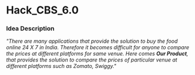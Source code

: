 # Hack_CBS_6.0
### Idea Description
_"There are many applications that provide the solution to buy the food online 24 X 7 in India. Therefore it becomes difficult for anyone to compare the prices at different platforms for same venue. Here comes **Our Product**, that provides the solution to compare the prices of particular venue at different platforms such as Zomato, Swiggy."_
